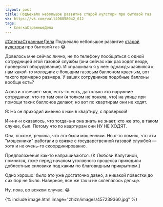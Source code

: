 ```yaml
---
layout: post
title: Подъехало небольшое развитие старой кулстори про бытовой газ
vk: https://vk.com/wall498858042_612
tags:
  - СлегкаСтранныеДела
---
```

[#СлегкаСтранныеДела](poisk.html#СлегкаСтранныеДела) Подъехало небольшое развитие [старой кулстори](../zhizn/199.html) про бытовой газ 😂

Довелось мне сейчас лично, не по телефону пообщаться с одной сотрудницей этой газовой службы (они сейчас как раз ходят везде, проверяют оборудование). И спрашиваю я у нее: однажды заявился к нам какой-то молодчик с большим газовым баллоном красным, вот такого примерно размера. У ваших сотрудников подобные баллоны вообще есть? 

А она и отвечает: мол, есть-то есть, да только это наружние сотрудники, что-то там они (я толком не поняла, что) на улице при помощи таких баллонов делают, но вот по квартирам они не ходят. 

Я: Но он приходил именно к нам в квартиру, с проверкой! 

И-и-и-и оказалось, что тогда-а-а она знать не знает, кто же это, в таком случае, был. Потому что по квартирам они НУ НЕ ХОДЯТ.

Она, похоже, решила, что это были мошенники. Но я-то помню, что эти "мошенники" работали в связке с государственной газовой службой — хотя и не очень-то скоординированно.

Предположения как-то напрашиваются. (К Любови Калугиной, помнится, тоже перед началом уголовного процесса приходили доблестные силовики под каким-то благовидным прикрытием.)

Одно хорошо: было это уже достаточно давно, а никакой повестки до сих пор не было. Наверное, все же так и не склепалось дельце. 

Ну, пока, во всяком случае. 😂

{% include image.html image="zhizn/images/457239360.jpg" %}
